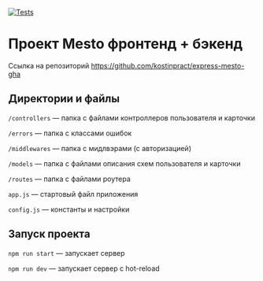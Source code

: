 [![Tests](../../actions/workflows/tests-14-sprint.yml/badge.svg)](../../actions/workflows/tests-14-sprint.yml)
# Проект Mesto фронтенд + бэкенд

Ссылка на репозиторий https://github.com/kostinpract/express-mesto-gha

## Директории и файлы

`/controllers` — папка с файлами контроллеров пользователя и карточки

`/errors` — папка с классами ошибок

`/middlewares` — папка с мидлвэрами (с авторизацией)

`/models` — папка с файлами описания схем пользователя и карточки

`/routes` — папка с файлами роутера

`app.js` — стартовый файл приложения

`config.js` — константы и настройки

## Запуск проекта

`npm run start` — запускает сервер

`npm run dev` — запускает сервер с hot-reload
